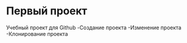 # Первый проект
Учебный проект для Github
-Создание проекта
-Изменение проекта
-Клонирование проекта
